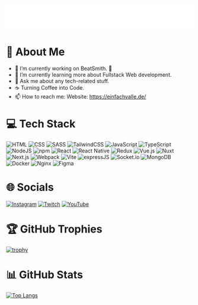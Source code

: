 <h1>
  <img src="https://raw.githubusercontent.com/EinfachValle/EinfachValle/main/name.svg" alt="EinfachVall - Valentin Roehle" /
</h1>

# 👋 About Me

- 🔭 I’m currently working on BeatSmith. 🎵
- 🌱 I’m currently learning more about Fullstack Web development.
- 💬 Ask me about any tech-related stuff.
- ☕ Turning Coffee into Code.
- 📫 How to reach me: Website: <https://einfachvalle.de/>

# 💻 Tech Stack

![HTML](https://img.shields.io/badge/HTML-%23E34F26.svg?style=for-the-badge&logo=html5&logoColor=white)
![CSS](https://img.shields.io/badge/CSS-1572B6?style=for-the-badge&logo=css3&logoColor=fff)
![SASS](https://img.shields.io/badge/SASS-hotpink.svg?style=for-the-badge&logo=SASS&logoColor=white)
![TailwindCSS](https://img.shields.io/badge/Tailwind%20CSS-%2338B2AC.svg?style=for-the-badge&logo=tailwind-css&logoColor=white)
![JavaScript](https://img.shields.io/badge/JavaScript-F7DF1E?style=for-the-badge&logo=javascript&logoColor=000)
![TypeScript](https://img.shields.io/badge/TypeScript-3178C6?style=for-the-badge&logo=typescript&logoColor=fff)
![NodeJS](https://img.shields.io/badge/Node.js-6DA55F?style=for-the-badge&logo=node.js&logoColor=white)
![npm](https://img.shields.io/badge/npm-CB3837?style=for-the-badge&logo=npm&logoColor=fff)
![React](https://img.shields.io/badge/React-%2320232a.svg?style=for-the-badge&logo=react&logoColor=%2361DAFB)
![React Native](https://img.shields.io/badge/React_Native-%2320232a.svg?style=for-the-badge&logo=react&logoColor=%2361DAFB)
![Redux](https://img.shields.io/badge/Redux-764ABC?style=for-the-badge&logo=redux&logoColor=fff)
![Vue.js](https://img.shields.io/badge/Vue.js-4FC08D?style=for-the-badge&logo=vuedotjs&logoColor=fff)
![Nuxt](https://img.shields.io/badge/Nuxt-002E3B?style=for-the-badge&logo=nuxt&logoColor=#00DC82)
![Next.js](https://img.shields.io/badge/Next.js-black?style=for-the-badge&logo=next.js&logoColor=white)
![Webpack](https://img.shields.io/badge/webpack-%238DD6F9.svg?style=for-the-badge&logo=webpack&logoColor=black)
![Vite](https://img.shields.io/badge/Vite-646CFF?style=for-the-badge&logo=vite&logoColor=fff)
![expressJS](https://img.shields.io/badge/Express%20js-000000?style=for-the-badge&logo=express&logoColor=white)
![Socket.io](https://img.shields.io/badge/Socket.io-010101?&style=for-the-badge&logo=Socket.io&logoColor=white)
![MongoDB](https://img.shields.io/badge/MongoDB-%234ea94b.svg?style=for-the-badge&logo=mongodb&logoColor=white)
![Docker](https://img.shields.io/badge/Docker-2496ED?style=for-the-badge&logo=docker&logoColor=fff)
![Nginx](https://img.shields.io/badge/nginx-%23009639.svg?style=for-the-badge&logo=nginx&logoColor=white)
![Figma](https://img.shields.io/badge/Figma-black?style=for-the-badge&logo=figma&logoColor=white)

# 🌐 Socials

[![Instagram](https://img.shields.io/badge/Instagram-%23E4405F.svg?style=for-the-badge&logo=Instagram&logoColor=white)](https://instagram.com/einfachvalle.png)
[![Twitch](https://img.shields.io/badge/Twitch-%239146FF.svg?style=for-the-badge&logo=Twitch&logoColor=white)](https://twitch.tv/einfachvalle)
[![YouTube](https://img.shields.io/badge/YouTube-%23FF0000.svg?style=for-the-badge&logo=YouTube&logoColor=white)](https://youtube.com/c/einfachvalle)

# 🏆 GitHub Trophies

[![trophy](https://github-profile-trophy.vercel.app/?username=einfachvalle&theme=onedark&no-bg=true&margin-w=20)](https://github.com/ryo-ma/github-profile-trophy)

# 📊 GitHub Stats

[![Top Langs](https://github-readme-stats.vercel.app/api/top-langs/?username=einfachvalle&layout=compact&theme=vision-friendly-dark)](https://github.com/anuraghazra/github-readme-stats)

